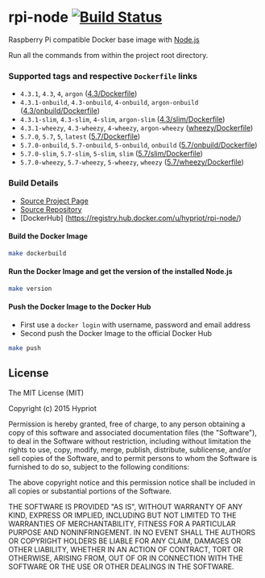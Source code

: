# rpi-node [![Build Status](https://armbuilder.hypriot.com/api/badges/hypriot/rpi-node/status.svg)](https://armbuilder.hypriot.com/hypriot/rpi-node)

Raspberry Pi compatible Docker base image with [Node.js](http://nodejs.org)

Run all the commands from within the project root directory.

### Supported tags and respective `Dockerfile` links
- `4.3.1`, `4.3`, `4`, `argon` ([4.3/Dockerfile](https://github.com/hypriot/rpi-node/blob/master/4.3/Dockerfile))
- `4.3.1-onbuild`, `4.3-onbuild`, `4-onbuild`, `argon-onbuild` ([4.3/onbuild/Dockerfile](https://github.com/hypriot/rpi-node/blob/master/4.3/onbuild/Dockerfile))
- `4.3.1-slim`, `4.3-slim`, `4-slim`, `argon-slim` ([4.3/slim/Dockerfile](https://github.com/hypriot/rpi-node/blob/master/4.3/slim/Dockerfile))
- `4.3.1-wheezy`, `4.3-wheezy`, `4-wheezy`, `argon-wheezy` ([wheezy/Dockerfile](https://github.com/hypriot/rpi-node/blob/master/4.3/wheezy/Dockerfile))
- `5.7.0`, `5.7`, `5`, `latest` ([5.7/Dockerfile](https://github.com/hypriot/rpi-node/blob/master/5.7/Dockerfile))
- `5.7.0-onbuild`, `5.7-onbuild`, `5-onbuild`, `onbuild` ([5.7/onbuild/Dockerfile](https://github.com/hypriot/rpi-node/blob/master/5.7/onbuild/Dockerfile))
- `5.7.0-slim`, `5.7-slim`, `5-slim`, `slim` ([5.7/slim/Dockerfile](https://github.com/hypriot/rpi-node/blob/master/5.7/slim/Dockerfile))
- `5.7.0-wheezy`, `5.7-wheezy`, `5-wheezy`, `wheezy` ([5.7/wheezy/Dockerfile](https://github.com/hypriot/rpi-node/blob/master/5.7/wheezy/Dockerfile))

### Build Details
- [Source Project Page](https://github.com/hypriot)
- [Source Repository](https://github.com/hypriot/rpi-node)
- [DockerHub] (https://registry.hub.docker.com/u/hypriot/rpi-node/)

#### Build the Docker Image
```bash
make dockerbuild
```

#### Run the Docker Image and get the version of the installed Node.js
```bash
make version
```

#### Push the Docker Image to the Docker Hub
* First use a `docker login` with username, password and email address
* Second push the Docker Image to the official Docker Hub

```bash
make push
```

## License

The MIT License (MIT)

Copyright (c) 2015 Hypriot

Permission is hereby granted, free of charge, to any person obtaining a copy
of this software and associated documentation files (the "Software"), to deal
in the Software without restriction, including without limitation the rights
to use, copy, modify, merge, publish, distribute, sublicense, and/or sell
copies of the Software, and to permit persons to whom the Software is
furnished to do so, subject to the following conditions:

The above copyright notice and this permission notice shall be included in all
copies or substantial portions of the Software.

THE SOFTWARE IS PROVIDED "AS IS", WITHOUT WARRANTY OF ANY KIND, EXPRESS OR
IMPLIED, INCLUDING BUT NOT LIMITED TO THE WARRANTIES OF MERCHANTABILITY,
FITNESS FOR A PARTICULAR PURPOSE AND NONINFRINGEMENT. IN NO EVENT SHALL THE
AUTHORS OR COPYRIGHT HOLDERS BE LIABLE FOR ANY CLAIM, DAMAGES OR OTHER
LIABILITY, WHETHER IN AN ACTION OF CONTRACT, TORT OR OTHERWISE, ARISING FROM,
OUT OF OR IN CONNECTION WITH THE SOFTWARE OR THE USE OR OTHER DEALINGS IN THE
SOFTWARE.
